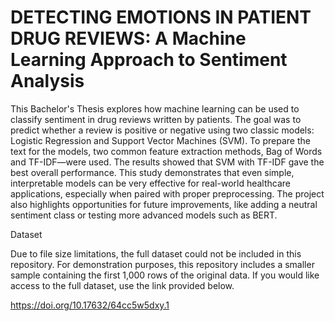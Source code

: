 # DETECTING EMOTIONS IN PATIENT DRUG REVIEWS: A Machine Learning Approach to Sentiment Analysis

This Bachelor's Thesis explores how machine learning can be used to classify sentiment in drug reviews written by patients. The goal was to predict whether a review is positive or negative using two classic models: Logistic Regression and Support Vector Machines (SVM). To prepare the text for the models, two common feature extraction methods, Bag of Words and TF-IDF—were used.
The results showed that SVM with TF-IDF gave the best overall performance. This study demonstrates that even simple, interpretable models can be very effective for real-world healthcare applications, especially when paired with proper preprocessing. The project also highlights opportunities for future improvements, like adding a neutral sentiment class or testing more advanced models such as BERT.

Dataset

Due to file size limitations, the full dataset could not be included in this repository.
For demonstration purposes, this repository includes a smaller sample containing the first 1,000 rows of the original data.
If you would like access to the full dataset, use the link provided below.

https://doi.org/10.17632/64cc5w5dxy.1
